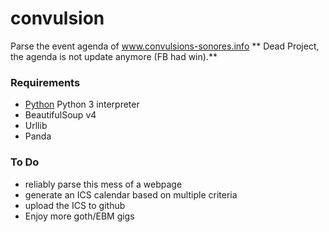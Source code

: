 # convulsion
Parse the event agenda of www.convulsions-sonores.info
** Dead Project, the agenda is not update anymore (FB had win).**

### Requirements
* [Python](http://en.wikipedia.org/wiki/Python_(programming_language)) Python 3 interpreter
* BeautifulSoup v4
* Urllib
* Panda

### To Do
* reliably parse this mess of a webpage
* generate an ICS calendar based on multiple criteria
* upload the ICS to github 
* Enjoy more goth/EBM gigs

